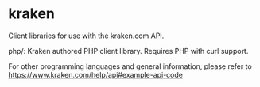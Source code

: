 # kraken

Client libraries for use with the kraken.com API.

php/: Kraken authored PHP client library. Requires PHP with curl support.

For other programming languages and general information, please refer to https://www.kraken.com/help/api#example-api-code
